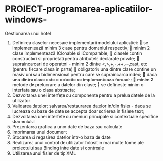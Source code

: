 # PROIECT-programarea-aplicatiilor-windows-
Gestionarea unui hotel

1. Definirea claselor necesare implementarii modelului aplicatiei:
 se implementează minim 3 clase pentru domeniul respectiv;
 minim 2 clase implementează IClonable si IComparable;
 clasele contin constructori si proprietati pentru atributele declarate
private;
 supraincarcari de operatori - minim 2 dintre <,>,+,-,++,--,cast, etc
(pentru fiecare clasa in parte)
 obligatoriu una dintre clase contine un masiv uni sau
bidimensional pentru care se supraincarca index;
 daca una dintre clase este o colectie se implementeaza foreach;
 minim 2 metode de prelucrare a datelor din clase;
 se defineste minim o interfata sau o clasa abstracta;
2. Dezvoltarea unei interfețe cu componente pentru a prelua datele de la utilizator
3. Validarea datelor; salvarea/restaurarea datelor in/din fisier - daca se lucreaza cu baze
de date se accepta doar scrierea in fisiere text;
4. Dezvoltarea unei interfete cu meniuri principale si contextuale specifice domeniului
5. Prezentarea grafica a unor date de baza sau calculate
6. Imprimarea unui document
7. Stocarea si regasirea datelor într-o baza de date
8. Realizarea unui control de utilizator folosit in mai multe forme ale proiectului sau
Binding intre date si controale
9. Utilizarea unui fisier de tip XML

